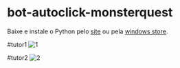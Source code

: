 # bot-autoclick-monsterquest

Baixe e instale o Python pelo [site](https://www.python.org/downloads/) ou pela [windows store](https://www.microsoft.com/pt-br/p/python-37/9nj46sx7x90p?rtc=1&activetab=pivot:overviewtab).












#tutor1
![1](https://user-images.githubusercontent.com/58611244/151720713-4318d443-9aea-4b6a-9365-678ade34763d.png) 



#tutor2
![2](https://user-images.githubusercontent.com/58611244/151720715-bfc52e20-684b-402c-b81c-30ecfda6f124.png)
